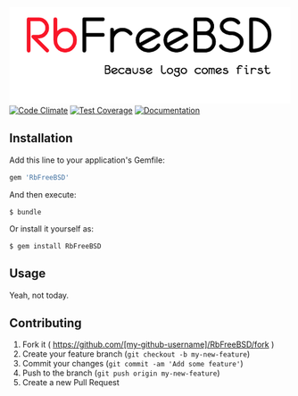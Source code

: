 ![RsFreeBSD](logo.png)
[![Code Climate](https://codeclimate.com/github/andoriyu/RbFreeBSD/badges/gpa.svg)](https://codeclimate.com/github/andoriyu/RbFreeBSD)
[![Test Coverage](https://codeclimate.com/github/andoriyu/RbFreeBSD/badges/coverage.svg)](https://codeclimate.com/github/andoriyu/RbFreeBSD/coverage)
[![Documentation](https://inch-ci.org/github/andoriyu/RbFreeBSD.svg?branch=master)](http://www.rubydoc.info/github/andoriyu/RbFreeBSD/master)
## Installation

Add this line to your application's Gemfile:

```ruby
gem 'RbFreeBSD'
```

And then execute:

    $ bundle

Or install it yourself as:

    $ gem install RbFreeBSD

## Usage

Yeah, not today.

## Contributing

1. Fork it ( https://github.com/[my-github-username]/RbFreeBSD/fork )
2. Create your feature branch (`git checkout -b my-new-feature`)
3. Commit your changes (`git commit -am 'Add some feature'`)
4. Push to the branch (`git push origin my-new-feature`)
5. Create a new Pull Request
